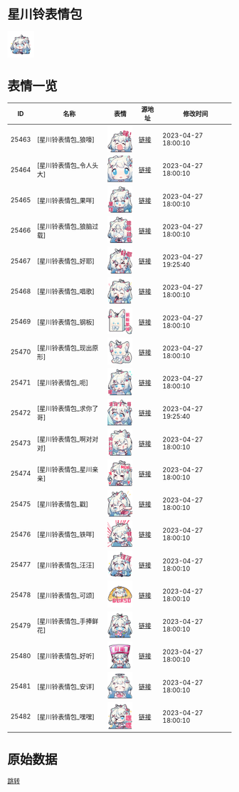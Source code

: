 # 星川铃表情包

<img src="./cover.png" height="60" alt="cover" />

# 表情一览

|ID|名称|表情|源地址|修改时间|
|----|----|----|----|----|
|25463|[星川铃表情包_狼嚎]|<img src="./pic/025463_%5B星川铃表情包_狼嚎%5D.png" height="60" alt="狼嚎"/>|[链接](https://i0.hdslb.com/bfs/garb/9cdd5900bbf860e5fbf3b726045843a8e19bb0b5.png)|2023-04-27 18:00:10|
|25464|[星川铃表情包_令人头大]|<img src="./pic/025464_%5B星川铃表情包_令人头大%5D.png" height="60" alt="令人头大"/>|[链接](https://i0.hdslb.com/bfs/garb/9c2c4abe0fa7d5cf4ba969892ada578467a873a2.png)|2023-04-27 18:00:10|
|25465|[星川铃表情包_果咩]|<img src="./pic/025465_%5B星川铃表情包_果咩%5D.png" height="60" alt="果咩"/>|[链接](https://i0.hdslb.com/bfs/garb/1d9aabb806b5fe3b731eb3bb7efd0ec67f8ed9c7.png)|2023-04-27 18:00:10|
|25466|[星川铃表情包_狼脑过载]|<img src="./pic/025466_%5B星川铃表情包_狼脑过载%5D.png" height="60" alt="狼脑过载"/>|[链接](https://i0.hdslb.com/bfs/garb/30925c3060bb8d79c1905bfae23ffc14142d5bb5.png)|2023-04-27 18:00:10|
|25467|[星川铃表情包_好耶]|<img src="./pic/025467_%5B星川铃表情包_好耶%5D.png" height="60" alt="好耶"/>|[链接](https://i0.hdslb.com/bfs/garb/13699650c3bfe3ee012546ef3e261a31204869d3.png)|2023-04-27 19:25:40|
|25468|[星川铃表情包_唱歌]|<img src="./pic/025468_%5B星川铃表情包_唱歌%5D.png" height="60" alt="唱歌"/>|[链接](https://i0.hdslb.com/bfs/garb/989c6f7b502ce61c10f6980e50e9d1726aa91874.png)|2023-04-27 18:00:10|
|25469|[星川铃表情包_钢板]|<img src="./pic/025469_%5B星川铃表情包_钢板%5D.png" height="60" alt="钢板"/>|[链接](https://i0.hdslb.com/bfs/garb/4836ba08d02282aff82acff7bf06c4b40b6ad509.png)|2023-04-27 18:00:10|
|25470|[星川铃表情包_现出原形]|<img src="./pic/025470_%5B星川铃表情包_现出原形%5D.png" height="60" alt="现出原形"/>|[链接](https://i0.hdslb.com/bfs/garb/c3414f98e468f3650d29737f584be2a318a79a83.png)|2023-04-27 18:00:10|
|25471|[星川铃表情包_呃]|<img src="./pic/025471_%5B星川铃表情包_呃%5D.png" height="60" alt="呃"/>|[链接](https://i0.hdslb.com/bfs/garb/c44020395480742314def609ecc3b8e4b25a7634.png)|2023-04-27 18:00:10|
|25472|[星川铃表情包_求你了哥]|<img src="./pic/025472_%5B星川铃表情包_求你了哥%5D.png" height="60" alt="求你了哥"/>|[链接](https://i0.hdslb.com/bfs/garb/d1fb25e7546d175e27eb33f1f108b07cfe222b04.png)|2023-04-27 19:25:40|
|25473|[星川铃表情包_啊对对对]|<img src="./pic/025473_%5B星川铃表情包_啊对对对%5D.png" height="60" alt="啊对对对"/>|[链接](https://i0.hdslb.com/bfs/garb/a2fabb319a7eb324c84c5cb9a0b3b9094ba0e26a.png)|2023-04-27 18:00:10|
|25474|[星川铃表情包_星川亲亲]|<img src="./pic/025474_%5B星川铃表情包_星川亲亲%5D.png" height="60" alt="星川亲亲"/>|[链接](https://i0.hdslb.com/bfs/garb/7566ceb9ec1fed0be981f6de8b023998917adb18.png)|2023-04-27 18:00:10|
|25475|[星川铃表情包_戳]|<img src="./pic/025475_%5B星川铃表情包_戳%5D.png" height="60" alt="戳"/>|[链接](https://i0.hdslb.com/bfs/garb/6ade97faf0c71575d5ec6ed6e9b67fe0c51e32e0.png)|2023-04-27 18:00:10|
|25476|[星川铃表情包_铁咩]|<img src="./pic/025476_%5B星川铃表情包_铁咩%5D.png" height="60" alt="铁咩"/>|[链接](https://i0.hdslb.com/bfs/garb/3becfd6b08d2ac1a06c6c048bf74349b03594bfe.png)|2023-04-27 18:00:10|
|25477|[星川铃表情包_汪汪]|<img src="./pic/025477_%5B星川铃表情包_汪汪%5D.png" height="60" alt="汪汪"/>|[链接](https://i0.hdslb.com/bfs/garb/25315ed0bb248d8ad6244687aa801f15777ec960.png)|2023-04-27 18:00:10|
|25478|[星川铃表情包_可颂]|<img src="./pic/025478_%5B星川铃表情包_可颂%5D.png" height="60" alt="可颂"/>|[链接](https://i0.hdslb.com/bfs/garb/f366dc11853f4947c7f37dc1f201e98a998c0eb2.png)|2023-04-27 18:00:10|
|25479|[星川铃表情包_手捧鲜花]|<img src="./pic/025479_%5B星川铃表情包_手捧鲜花%5D.png" height="60" alt="手捧鲜花"/>|[链接](https://i0.hdslb.com/bfs/garb/2c080dcac53e22edc53c2f609c4c404f5c87e458.png)|2023-04-27 18:00:10|
|25480|[星川铃表情包_好听]|<img src="./pic/025480_%5B星川铃表情包_好听%5D.png" height="60" alt="好听"/>|[链接](https://i0.hdslb.com/bfs/garb/dd49166a7cde4e65f724db098075f1c747cdb4e7.png)|2023-04-27 18:00:10|
|25481|[星川铃表情包_安详]|<img src="./pic/025481_%5B星川铃表情包_安详%5D.png" height="60" alt="安详"/>|[链接](https://i0.hdslb.com/bfs/garb/f523a8ac457fd15931990eeb1c01c811fe16f82a.png)|2023-04-27 18:00:10|
|25482|[星川铃表情包_嘿嘿]|<img src="./pic/025482_%5B星川铃表情包_嘿嘿%5D.png" height="60" alt="嘿嘿"/>|[链接](https://i0.hdslb.com/bfs/garb/fbe9ec820bd08f338c8576e8a4b1228e7ed4c331.png)|2023-04-27 18:00:10|

# 原始数据

[跳转](./raw.json)

